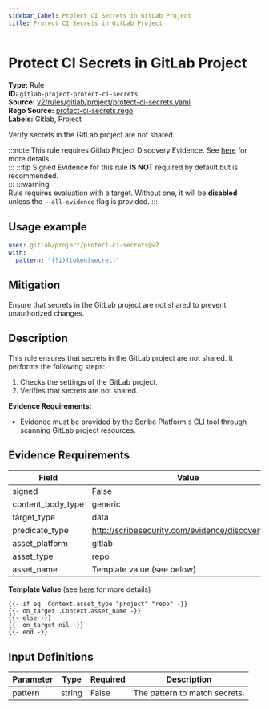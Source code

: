 ```yaml
---
sidebar_label: Protect CI Secrets in GitLab Project
title: Protect CI Secrets in GitLab Project
---  
```

# Protect CI Secrets in GitLab Project  
**Type:** Rule  
**ID:** `gitlab-project-protect-ci-secrets`  
**Source:** [v2/rules/gitlab/project/protect-ci-secrets.yaml](https://github.com/scribe-public/sample-policies/blob/main/v2/rules/gitlab/project/protect-ci-secrets.yaml)  
**Rego Source:** [protect-ci-secrets.rego](https://github.com/scribe-public/sample-policies/blob/main/v2/rules/gitlab/project/protect-ci-secrets.rego)  
**Labels:** Gitlab, Project  

Verify secrets in the GitLab project are not shared.

:::note 
This rule requires Gitlab Project Discovery Evidence. See [here](/docs/platforms/discover#gitlab-discovery) for more details.  
::: 
:::tip 
Signed Evidence for this rule **IS NOT** required by default but is recommended.  
::: 
:::warning  
Rule requires evaluation with a target. Without one, it will be **disabled** unless the `--all-evidence` flag is provided.
::: 

## Usage example

```yaml
uses: gitlab/project/protect-ci-secrets@v2
with:
  pattern: "(?i)(token|secret)"
```

## Mitigation  
Ensure that secrets in the GitLab project are not shared to prevent unauthorized changes.


## Description  
This rule ensures that secrets in the GitLab project are not shared.
It performs the following steps:

1. Checks the settings of the GitLab project.
2. Verifies that secrets are not shared.

**Evidence Requirements:**
- Evidence must be provided by the Scribe Platform's CLI tool through scanning GitLab project resources.

## Evidence Requirements  
| Field | Value |
|-------|-------|
| signed | False |
| content_body_type | generic |
| target_type | data |
| predicate_type | http://scribesecurity.com/evidence/discovery/v0.1 |
| asset_platform | gitlab |
| asset_type | repo |
| asset_name | Template value (see below) |

**Template Value** (see [here](/docs/valint/initiatives#template-arguments) for more details)

```
{{- if eq .Context.asset_type "project" "repo" -}}
{{- on_target .Context.asset_name -}}
{{- else -}}
{{- on_target nil -}}
{{- end -}}
```

## Input Definitions  
| Parameter | Type | Required | Description |
|-----------|------|----------|-------------|
| pattern | string | False | The pattern to match secrets. |

